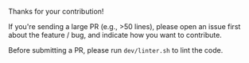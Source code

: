 Thanks for your contribution!

If you're sending a large PR (e.g., >50 lines),
please open an issue first about the feature / bug, and indicate how you want to contribute.

Before submitting a PR, please run `dev/linter.sh` to lint the code.
